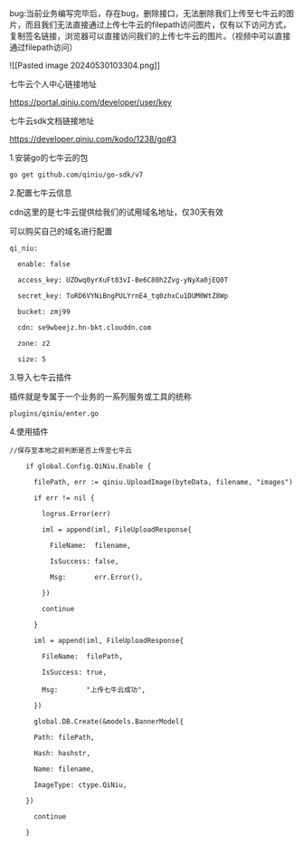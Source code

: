 bug:当前业务编写完毕后，存在bug，删除接口，无法删除我们上传至七牛云的图片，而且我们无法直接通过上传七牛云的filepath访问图片，仅有以下访问方式，复制签名链接，浏览器可以直接访问我们的上传七牛云的图片。（视频中可以直接通过filepath访问）

![[Pasted image 20240530103304.png]]

七牛云个人中心链接地址

https://portal.qiniu.com/developer/user/key

七牛云sdk文档链接地址

https://developer.qiniu.com/kodo/1238/go#3

1.安装go的七牛云的包

```
go get github.com/qiniu/go-sdk/v7
```

2.配置七牛云信息

cdn这里的是七牛云提供给我们的试用域名地址，仅30天有效

可以购买自己的域名进行配置

```
qi_niu:

  enable: false

  access_key: UZOwq0yrXuFt03vI-Be6C80h2Zvg-yNyXa0jEQ0T

  secret_key: ToRD6VYNiBngPULYrnE4_tq0zhxCu1DUM0WtZ8Wp

  bucket: zmj99

  cdn: se9wbeejz.hn-bkt.clouddn.com

  zone: z2

  size: 5
```

3.导入七牛云插件

插件就是专属于一个业务的一系列服务或工具的统称

```
plugins/qiniu/enter.go
```

4.使用插件

```
//保存至本地之前判断是否上传至七牛云

    if global.Config.QiNiu.Enable {

      filePath, err := qiniu.UploadImage(byteData, filename, "images")

      if err != nil {

        logrus.Error(err)

        iml = append(iml, FileUploadResponse{

          FileName:  filename,

          IsSuccess: false,

          Msg:       err.Error(),

        })

        continue

      }

      iml = append(iml, FileUploadResponse{

        FileName:  filePath,

        IsSuccess: true,

        Msg:       "上传七牛云成功",

      })

      global.DB.Create(&models.BannerModel{

      Path: filePath,

      Hash: hashstr,

      Name: filename,

      ImageType: ctype.QiNiu,

    })

      continue

    }
```